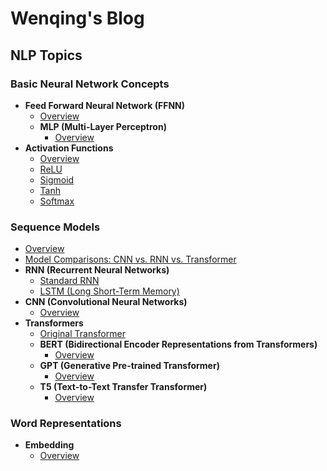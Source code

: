 # Wenqing's Blog

## NLP Topics

### Basic Neural Network Concepts
- **Feed Forward Neural Network (FFNN)**
  - [Overview](FFNN.md)
  - **MLP (Multi-Layer Perceptron)**
    - [Overview](MLP.md)
- **Activation Functions**
  - [Overview](activation-functions.md)
  - [ReLU](ReLU.md)
  - [Sigmoid](sigmoid.md)
  - [Tanh](tanh.md)
  - [Softmax](softmax.md)

### Sequence Models
- [Overview](sequence-models-overview.md)
- [Model Comparisons: CNN vs. RNN vs. Transformer](model-comparison.md)
- **RNN (Recurrent Neural Networks)**
  - [Standard RNN](RNN.md)
  - [LSTM (Long Short-Term Memory)](RNN/LSTM.md)
- **CNN (Convolutional Neural Networks)**
  - [Overview](CNN.md)
- **Transformers**
  - [Original Transformer](original-transformer.md)
  - **BERT (Bidirectional Encoder Representations from Transformers)**
    - [Overview](BERT.md)
  - **GPT (Generative Pre-trained Transformer)**
    - [Overview](GPT.md)
  - **T5 (Text-to-Text Transfer Transformer)**
    - [Overview](T5.md)

### Word Representations
- **Embedding** 
  - [Overview](embedding.md)
